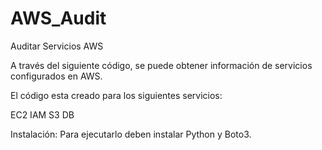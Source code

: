 # AWS_Audit
Auditar Servicios AWS

A través del siguiente código, se puede obtener información de servicios configurados en AWS.

El código esta creado para los siguientes servicios:

EC2
IAM
S3
DB

Instalación:
Para ejecutarlo deben instalar Python y Boto3.



